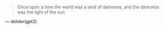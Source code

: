> Once upon a time the world was a land of darkness, and the darkness was the light of the sun

— dslider(gpt2)
